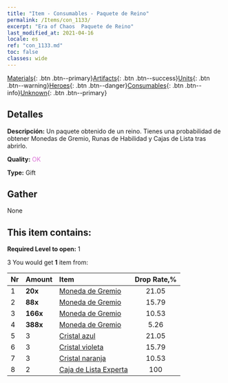 ```yaml
---
title: "Item - Consumables - Paquete de Reino"
permalink: /Items/con_1133/
excerpt: "Era of Chaos  Paquete de Reino"
last_modified_at: 2021-04-16
locale: es
ref: "con_1133.md"
toc: false
classes: wide
---
```

 [Materials](/es/Items/){: .btn .btn--primary}[Artifacts](/es/Items/Artifacts/){: .btn .btn--success}[Units](/es/Items/Units/){: .btn .btn--warning}[Heroes](/es/Items/Heroes/){: .btn .btn--danger}[Consumables](/es/Items/Consumables/){: .btn .btn--info}[Unknown](/es/Items/Unknown/){: .btn .btn--primary}

## Detalles
 **Descripción:** Un paquete obtenido de un reino. Tienes una probabilidad de obtener Monedas de Gremio, Runas de Habilidad y Cajas de Lista tras abrirlo.

 **Quality:** <span style="color: #DA70D6">OK</span>

 **Type:** Gift

## Gather

  None

## This item contains:

 **Required Level to open:** 1

 3 You would get **1** item  from:

  | Nr | Amount |     Item    | Drop Rate,% |
  |:---|:-------|:------------|:---------:|
  | 1 |  **20x** | [Moneda de Gremio](/es/Items/con_896/) | 21.05 | 
  | 2 |  **88x** | [Moneda de Gremio](/es/Items/con_896/) | 15.79 | 
  | 3 |  **166x** | [Moneda de Gremio](/es/Items/con_896/) | 10.53 | 
  | 4 |  **388x** | [Moneda de Gremio](/es/Items/con_896/) | 5.26 | 
  | 5 | 3 | [Cristal azul](/es/Items/con_716/) | 21.05 | 
  | 6 | 3 | [Cristal violeta](/es/Items/con_720/) | 15.79 | 
  | 7 | 3 | [Cristal naranja](/es/Items/con_730/) | 10.53 | 
  | 8 | 2 | [Caja de Lista Experta](/es/Items/con_760/) | 100 | 
